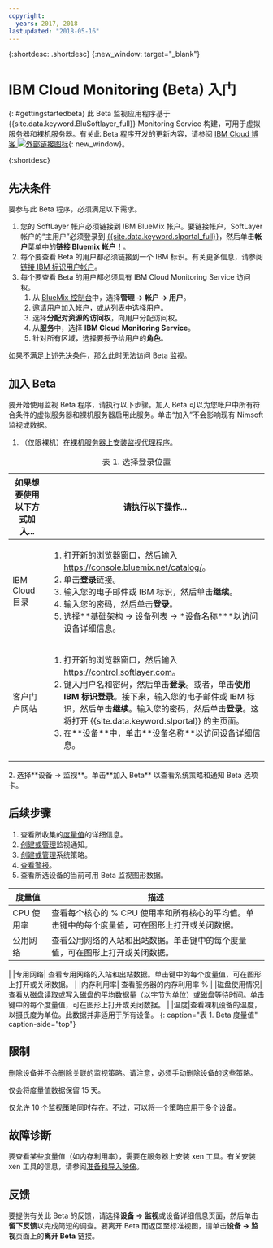 ```yaml
---
copyright:
  years: 2017, 2018
lastupdated: "2018-05-16"
---
```


{:shortdesc: .shortdesc}
{:new_window: target="_blank"}
# IBM Cloud Monitoring (Beta) 入门

{: #gettingstartedbeta}
此 Beta 监视应用程序基于 {{site.data.keyword.BluSoftlayer_full}} Monitoring Service 构建，可用于虚拟服务器和裸机服务器。有关此 Beta 程序开发的更新内容，请参阅 [IBM Cloud 博客 ![外部链接图标](../../icons/launch-glyph.svg "外部链接图标")](https://www.ibm.com/blogs/bluemix/2017/12/beta-release-new-vsi-monitoring-tool-ibm-cloud/){: new_window}。

{:shortdesc}

## 先决条件

要参与此 Beta 程序，必须满足以下需求。
1. 您的 SoftLayer 帐户必须链接到 IBM BlueMix 帐户。要链接帐户，SoftLayer 帐户的“主用户”必须登录到 [{{site.data.keyword.slportal_full}}](https://control.softlayer.com)，然后单击**帐户**菜单中的**链接 Bluemix 帐户！**。
2. 每个要查看 Beta 的用户都必须链接到一个 IBM 标识。有关更多信息，请参阅[链接 IBM 标识用户帐户](../../account/softlayerlink.html#link_customer_accounts)。
3. 每个要查看 Beta 的用户都必须具有 IBM Cloud Monitoring Service 访问权。 
   1. 从 [BlueMix 控制台](https://console.bluemix.net)中，选择**管理 -> 帐户 -> 用户**。
   2. 邀请用户加入帐户，或从列表中选择用户。
   3. 选择**分配对资源的访问权**，向用户分配访问权。
   4. 从**服务**中，选择 **IBM Cloud Monitoring Service**。 
   5. 针对所有区域，选择要授予给用户的**角色**。

如果不满足上述先决条件，那么此时无法访问 Beta 监视。


## 加入 Beta 

要开始使用监视 Beta 程序，请执行以下步骤。加入 Beta 可以为您帐户中所有符合条件的虚拟服务器和裸机服务器启用此服务。单击“加入”不会影响现有 Nimsoft 监视或数据。
1. （仅限裸机）[在裸机服务器上安装监视代理程序](install_observer.html)。 
<table>
   <CAPTION>表 1. 选择登录位置</CAPTION>
   <THEAD>
   <TR>
   <th>如果想要使用以下方式加入...</th>
   <th>请执行以下操作...</th>
   </TR>
   </THEAD>
   <TBODY>
   <tr>
   <td>IBM Cloud 目录</td>
   <td>
   <ol>
   <li>打开新的浏览器窗口，然后输入 <a href="https://console.bluemix.net/catalog/">https://console.bluemix.net/catalog/</a>。</li>
   <li>单击<b>登录</b>链接。</li>
   <li>输入您的电子邮件或 IBM 标识，然后单击<b>继续</b>。</li>
   <li>输入您的密码，然后单击<b>登录</b>。</li>
   <li>选择**基础架构 -> 设备列表 -> *设备名称***以访问设备详细信息。</li>
   </ol>
   </td>
   </tr>
   <tr>
   <td>客户门户网站</td>
   <td>
   <ol>
   <li>打开新的浏览器窗口，然后输入 <a href="https://control.softlayer.com">https://control.softlayer.com</a>。</li>
   <li>键入用户名和密码，然后单击<b>登录</b>。或者，单击<b>使用 IBM 标识登录</b>。接下来，输入您的电子邮件或 IBM 标识，然后单击<b>继续</b>。输入您的密码，然后单击<b>登录</b>。这将打开 {{site.data.keyword.slportal}} 的主页面。</li>
     <li>在**设备**中，单击**设备名称**以访问设备详细信息。</li>
   </ol>
   </td>
   </tr>
   </TBODY>
  </table>
2. 选择**设备 -> 监视**。单击**加入 Beta** 以查看系统策略和通知 Beta 选项卡。

## 后续步骤
1. 查看所收集的[度量值](metrics.html)的详细信息。
2. [创建或管理](create_notification.html)监视通知。
3. [创建或管理](create_policy.html)系统策略。
4. [查看警报](view_alerts.html)。
5. 查看所选设备的当前可用 Beta 监视图形数据。

|              度量值                                       |  描述                                        |
| --------------------------------------------------------- | --------------------------------------------------- |
|CPU 使用率                                                 |   查看每个核心的 % CPU 使用率和所有核心的平均值。单击键中的每个度量值，可在图形上打开或关闭数据。
|公用网络|   查看公用网络的入站和出站数据。单击键中的每个度量值，可在图形上打开或关闭数据。
|
|专用网络|   查看专用网络的入站和出站数据。单击键中的每个度量值，可在图形上打开或关闭数据。
|
|内存利用率| 查看服务器的内存利用率 %      |
|磁盘使用情况|查看从磁盘读取或写入磁盘的平均数据量（以字节为单位）或磁盘等待时间。单击键中的每个度量值，可在图形上打开或关闭数据。
|
|温度|查看裸机设备的温度，以摄氏度为单位。此数据并非适用于所有设备。
{: caption="表 1. Beta 度量值" caption-side="top"}   

## 限制 
删除设备并不会删除关联的监视策略。请注意，必须手动删除设备的这些策略。

仅会将度量值数据保留 15 天。

仅允许 10 个监视策略同时存在。不过，可以将一个策略应用于多个设备。

## 故障诊断
要查看某些度量值（如内存利用率），需要在服务器上安装 xen 工具。有关安装 xen 工具的信息，请参阅[准备和导入映像](../image-templates/import-image.html#preparing-and-importing-images)。

## 反馈 
要提供有关此 Beta 的反馈，请选择**设备 -> 监视**或设备详细信息页面，然后单击**留下反馈**以完成简短的调查。要离开 Beta 而返回至标准视图，请单击**设备 -> 监视**页面上的**离开 Beta** 链接。


